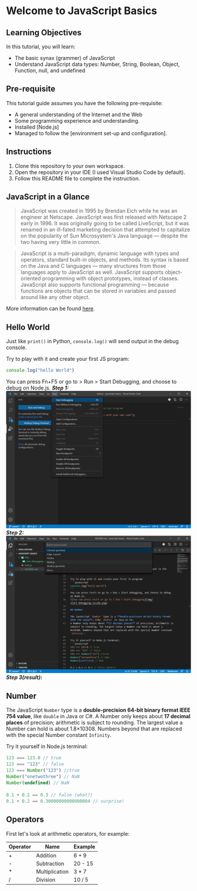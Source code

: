 # Welcome to JavaScript Basics

## Learning Objectives

In this tutorial, you will learn:
+ The basic synax (grammer) of JavaScript
+ Understand JavaScript data types: Number, String, Boolean, Object, Function, null, and undefined

## Pre-requisite
This tutorial guide assumes you have the following pre-requisite:
+ A general understanding of the Internet and the Web
+ Some programming experience and understanding.
+ Installed [Node.js]
+ Managed to follow the [environment set-up and configuration].

## Instructions
1. Clone this repository to your own workspace.
2. Open the repository in your IDE (I used Visual Studio Code by default).
3. Follow this README file to complete the instruction.

## JavaScript in a Glance

> JavaScript was created in 1995 by Brendan Eich while he was an engineer at Netscape. JavaScript was first released with Netscape 2 early in 1996. It was originally going to be called LiveScript, but it was renamed in an ill-fated marketing decision that attempted to capitalize on the popularity of Sun Microsystem's Java language — despite the two having very little in common.

> JavaScript is a multi-paradigm, dynamic language with types and operators, standard built-in objects, and methods. Its syntax is based on the Java and C languages — many structures from those languages apply to JavaScript as well. JavaScript supports object-oriented programming with object prototypes, instead of classes. JavaScript also supports functional programming — because functions are objects that can be stored in variables and passed around like any other object.

More information can be found [here](https://developer.mozilla.org/en-US/docs/Web/JavaScript/A_re-introduction_to_JavaScript). 

## Hello World

Just like `print()` in Python, `console.log()` will send output in the debug console.

Try to play with it and create your first JS program:
```javascript
console.log("hello World")
```
You can press Fn+F5 or go to > Run > Start Debugging, and choose to debug on Node.js.
***Step 1:***
![You can press Fn+F5 or go to > Run > Start Debugging](img/start-debugging-vscode.png)
***Step 2:***
![Choose to debug on Node.js](img/debug-on-node-js.png)
***Step 3(result):***


## Number

The JavaScript `Number` type is a **double-precision 64-bit binary format IEEE 754 value**, like `double` in Java or C#.
A Number only keeps about **17 decimal places** of precision; arithmetic is subject to rounding. The largest value a Number can hold is about 1.8×10308. Numbers beyond that are replaced with the special Number constant `Infinity`.

Try it yourself in Node.js terminal:
```javascript
123 === 123.0 // true
123 === "123" // false
123 === Number("123") //true
Number("onetwothree") // NaN
Number(undefined) // NaN

0.1 + 0.2 == 0.3 // false (what?)
0.1 + 0.2 == 0.30000000000000004 // surprise!

```

## Operators

First let's look at arithmetic operators, for example:

Operator |	Name          | Example
---------| -------------- | --------
+        |	Addition      |	6 + 9
-        |	Subtraction	  | 20 - 15
*        |	Multiplication| 3 * 7
/        |	Division      | 10 / 5